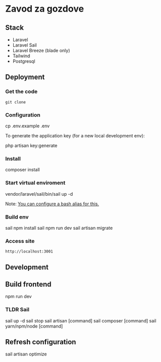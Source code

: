 # Zavod za gozdove

## Stack

- Laravel
- Laravel Sail
- Laravel Breeze (blade only)
- Tailwind
- Postgresql

## Deployment

### Get the code

    git clone 

### Configuration

   cp .env.example .env

To generate the application key (for a new local development env):

   php artisan key:generate

### Install

   composer install

### Start virtual enviroment

   vendor/laravel/sail/bin/sail up -d

Note: [You can configure a bash alias for this.](https://laravel.com/docs/9.x/sail#configuring-a-bash-alias)

### Build env

   sail npm install
   sail npm run dev
   sail artisan migrate

### Access site

    http://localhost:3001

## Development

## Build frontend

   npm run dev

### TLDR Sail

   sail up -d
   sail stop
   sail artisan [command]
   sail composer [command]
   sail yarn/npm/node [command]

## Refresh configuration

   sail artisan optimize
